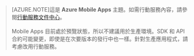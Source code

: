 >[AZURE.NOTE]這是 **Azure Mobile Apps** 主題。如需行動服務內容，請參閱[行動服務文件中心](/documentation/services/mobile-services/)。<br/><br/> Mobile Apps 目前處於預覽狀態，所以不建議用於生產環境。SDK 和 API 合約可能變更，即使是在次要版本的發行中也一樣。針對生產應用程式，請考慮改用行動服務。

<!---HONumber=August15_HO6-->